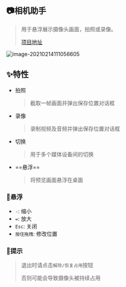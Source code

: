 ## 📷相机助手

> 用于悬浮展示摄像头画面，拍照或录像。
>
> [项目地址](https://github.com/fzf404/CameraHelper)

![image-20210214111056605](https://gitee.com/nmdfzf404/Image-hosting/raw/master/2021/image-20210214111056605.png)

## ✨特性

- 拍照

  > 截取一帧画面并弹出保存位置对话框

- 录像

  > 录制视频及音频并弹出保存位置对话框

- 切换
  
  > 用于多个媒体设备间的切换

- ==悬浮==

  > 将预览画面悬浮在桌面

### 🎈悬浮

- `-`: 缩小
- `=`: 放大
- `Esc`: 关闭
- `按住拖拽`: 修改位置

### 💊提示

> 退出时请点击`解除/恢复占用`按钮
>
> 否则可能会导致摄像头被持续占用

